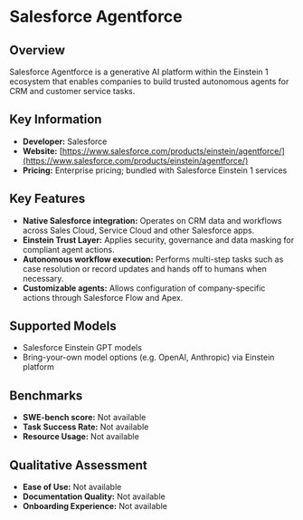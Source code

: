 # Salesforce Agentforce

## Overview

Salesforce Agentforce is a generative AI platform within the Einstein 1 ecosystem that enables companies to build trusted autonomous agents for CRM and customer service tasks.

## Key Information

- **Developer:** Salesforce
- **Website:** [https://www.salesforce.com/products/einstein/agentforce/](https://www.salesforce.com/products/einstein/agentforce/)
- **Pricing:** Enterprise pricing; bundled with Salesforce Einstein 1 services

## Key Features

- **Native Salesforce integration:** Operates on CRM data and workflows across Sales Cloud, Service Cloud and other Salesforce apps.
- **Einstein Trust Layer:** Applies security, governance and data masking for compliant agent actions.
- **Autonomous workflow execution:** Performs multi-step tasks such as case resolution or record updates and hands off to humans when necessary.
- **Customizable agents:** Allows configuration of company-specific actions through Salesforce Flow and Apex.

## Supported Models

- Salesforce Einstein GPT models
- Bring-your-own model options (e.g. OpenAI, Anthropic) via Einstein platform

## Benchmarks

- **SWE-bench score:** Not available
- **Task Success Rate:** Not available
- **Resource Usage:** Not available

## Qualitative Assessment

- **Ease of Use:** Not available
- **Documentation Quality:** Not available
- **Onboarding Experience:** Not available
